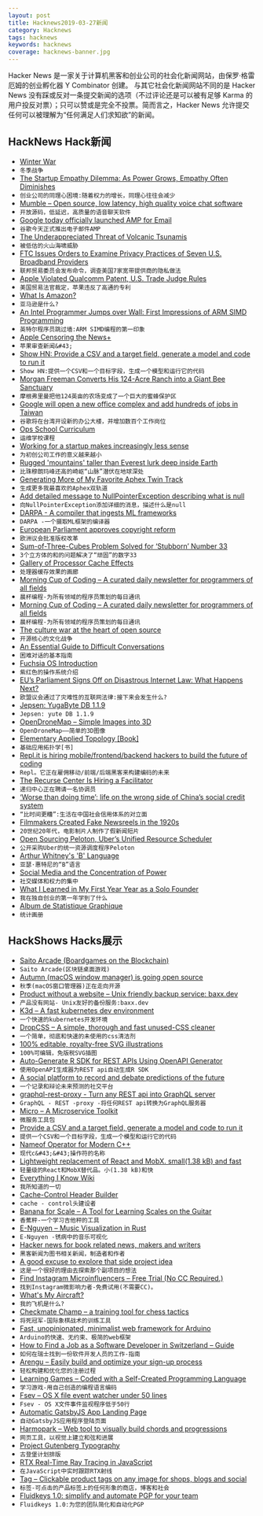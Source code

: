 ```yaml
---
layout: post
title: Hacknews2019-03-27新闻
category: Hacknews
tags: hacknews
keywords: hacknews
coverage: hacknews-banner.jpg
---
```


Hacker News 是一家关于计算机黑客和创业公司的社会化新闻网站，由保罗·格雷厄姆的创业孵化器 Y Combinator 创建。
与其它社会化新闻网站不同的是 Hacker News 没有踩或反对一条提交新闻的选项（不过评论还是可以被有足够 Karma 的用户投反对票）；只可以赞或是完全不投票。简而言之，Hacker News 允许提交任何可以被理解为“任何满足人们求知欲”的新闻。

## HackNews Hack新闻


- [Winter War](https://en.historylapse.org/winter-war)
- `冬季战争`
- [The Startup Empathy Dilemma: As Power Grows, Empathy Often Diminishes](https://leowid.com/the-startup-empathy-dilemma-as-power-and-impact-grows-empathy-diminishes/)
- `创业公司的同理心困境:随着权力的增长，同理心往往会减少`
- [Mumble – Open source, low latency, high quality voice chat software](https://wiki.mumble.info/wiki/Main_Page)
- `开放源码，低延迟，高质量的语音聊天软件`
- [Google today officially launched AMP for Email](https://techcrunch.com/2019/03/26/google-makes-emails-more-dynamic-with-amp-for-email/)
- `谷歌今天正式推出电子邮件AMP`
- [The Underappreciated Threat of Volcanic Tsunamis](https://blogs.scientificamerican.com/rosetta-stones/the-underappreciated-threat-of-volcanic-tsunamis/)
- `被低估的火山海啸威胁`
- [FTC Issues Orders to Examine Privacy Practices of Seven U.S. Broadband Providers](https://www.ftc.gov/news-events/press-releases/2019/03/ftc-seeks-examine-privacy-practices-broadband-providers)
- `联邦贸易委员会发布命令，调查美国7家宽带提供商的隐私做法`
- [Apple Violated Qualcomm Patent, U.S. Trade Judge Rules](https://www.wsj.com/articles/apple-violated-qualcomm-patent-u-s-trade-judge-rules-11553624866)
- `美国贸易法官裁定，苹果违反了高通的专利`
- [What Is Amazon?](https://zackkanter.com/2019/03/13/what-is-amazon/?=hackernews)
- `亚马逊是什么?`
- [An Intel Programmer Jumps over Wall: First Impressions of ARM SIMD Programming](https://branchfree.org/2019/03/26/an-intel-programmer-jumps-over-the-wall-first-impressions-of-arm-simd-programming/)
- `英特尔程序员跳过墙:ARM SIMD编程的第一印象`
- [Apple Censoring the News&#43;](https://langui.sh/2019/03/26/apple-censoring-the-news-plus/)
- `苹果审查新闻&#43;`
- [Show HN: Provide a CSV and a target field, generate a model and code to run it](https://github.com/minimaxir/automl-gs)
- `Show HN:提供一个CSV和一个目标字段，生成一个模型和运行它的代码`
- [Morgan Freeman Converts His 124-Acre Ranch into a Giant Bee Sanctuary](https://life.gomcgill.com/morgan-freeman-converted-giant-ranch-bee-sanctuary-protection)
- `摩根弗里曼把他124英亩的农场变成了一个巨大的蜜蜂保护区`
- [Google will open a new office complex and add hundreds of jobs in Taiwan](https://techcrunch.com/2019/03/26/google-will-open-a-new-office-complex-and-add-hundreds-of-jobs-in-taiwan/)
- `谷歌将在台湾开设新的办公大楼，并增加数百个工作岗位`
- [Ops School Curriculum](http://www.opsschool.org/)
- `运维学校课程`
- [Working for a startup makes increasingly less sense](https://jatins.gitlab.io/me/why-startup/)
- `为初创公司工作的意义越来越小`
- [Rugged &#39;mountains&#39; taller than Everest lurk deep inside Earth](https://www.nationalgeographic.com/science/2019/03/rugged-mountains-taller-everest-lurk-deep-inside-earth/)
- `比珠穆朗玛峰还高的崎岖“山脉”潜伏在地球深处`
- [Generating More of My Favorite Aphex Twin Track](https://medium.com/@metalex9/generating-more-of-my-favorite-aphex-twin-track-cde9b7ecda3a)
- `生成更多我最喜欢的Aphex双轨道`
- [Add detailed message to NullPointerException describing what is null](https://openjdk.java.net/jeps/8220715)
- `向NullPointerException添加详细的消息，描述什么是null`
- [DARPA - A compiler that ingests ML frameworks](http://mil-embedded.com/news/darpa-teams-up-with-nsf-to-develop-asics-tailored-for-machine-learning-applications/)
- `DARPA -一个摄取ML框架的编译器`
- [European Parliament approves copyright reform](https://twitter.com/Senficon/status/1110509970213294081)
- `欧洲议会批准版权改革`
- [Sum-of-Three-Cubes Problem Solved for ‘Stubborn’ Number 33](https://www.quantamagazine.org/sum-of-three-cubes-problem-solved-for-stubborn-number-33-20190326/)
- `3个立方体的和的问题解决了“顽固”的数字33`
- [Gallery of Processor Cache Effects](http://igoro.com/archive/gallery-of-processor-cache-effects/)
- `处理器缓存效果的画廊`
- [Morning Cup of Coding – A curated daily newsletter for programmers of all fields](https://www.morningcupofcoding.com)
- `晨杯编程-为所有领域的程序员策划的每日通讯`
- [Morning Cup of Coding – A curated daily newsletter for programmers of all fields](http://www.morningcupofcoding.com)
- `晨杯编程-为所有领域的程序员策划的每日通讯`
- [The culture war at the heart of open source](https://words.steveklabnik.com/the-culture-war-at-the-heart-of-open-source)
- `开源核心的文化战争`
- [An Essential Guide to Difficult Conversations](https://medium.dave-bailey.com/the-essential-guide-to-difficult-conversations-41f736e63ccf)
- `困难对话的基本指南`
- [Fuchsia OS Introduction](https://bzdww.com/article/163937/)
- `紫红色的操作系统介绍`
- [EU’s Parliament Signs Off on Disastrous Internet Law: What Happens Next?](https://www.eff.org/deeplinks/2019/03/eus-parliament-signs-disastrous-internet-law-what-happens-next)
- `欧盟议会通过了灾难性的互联网法律:接下来会发生什么?`
- [Jepsen: YugaByte DB 1.1.9](https://jepsen.io/analyses/yugabyte-db-1.1.9)
- `Jepsen: yute DB 1.1.9`
- [OpenDroneMap – Simple Images into 3D](https://github.com/OpenDroneMap/ODM/blob/master/README.md)
- `OpenDroneMap——简单的3D图像`
- [Elementary Applied Topology [Book]](https://www.math.upenn.edu/~ghrist/notes.html)
- `基础应用拓扑学[书]`
- [Repl.it is hiring mobile/frontend/backend hackers to build the future of coding](http://repl.it/jobs)
- `Repl。它正在雇佣移动/前端/后端黑客来构建编码的未来`
- [The Recurse Center Is Hiring a Facilitator](https://www.recurse.com/blog/146-why-you-should-work-at-rc)
- `递归中心正在聘请一名协调员`
- [‘Worse than doing time’: life on the wrong side of China’s social credit system](https://www.inkstonenews.com/china/chinas-13-million-discredited-individuals-face-discrimination-thanks-social-credit-system/article/3003319)
- `“比时间更糟”:生活在中国社会信用体系的对立面`
- [Filmmakers Created Fake Newsreels in the 1920s](https://paleofuture.gizmodo.com/how-filmmakers-created-fake-newsreels-in-the-1920s-1832866878)
- `20世纪20年代，电影制片人制作了假新闻短片`
- [Open Sourcing Peloton, Uber’s Unified Resource Scheduler](https://eng.uber.com/open-sourcing-peloton/)
- `公开采购Uber的统一资源调度程序Peloton`
- [Arthur Whitney&#39;s &#39;B&#39; Language](http://kparc.com/b/)
- `亚瑟·惠特尼的“B”语言`
- [Social Media and the Concentration of Power](https://www.ethz.ch/en/news-and-events/eth-news/news/2019/03/blog-brandes-social-media.html)
- `社交媒体和权力的集中`
- [What I Learned in My First Year Year as a Solo Founder](https://tik.dev/lessons-learned)
- `我在独自创业的第一年学到了什么`
- [Album de Statistique Graphique](https://richardbrath.wordpress.com/2018/12/31/album-de-statistique-graphique/)
- `统计画册`


## HackShows Hacks展示

- [ Saito Arcade (Boardgames on the Blockchain)](https://apps.saito.network/arcade)
- `Saito Arcade(区块链桌面游戏)`
- [ Autumn (macOS window manager) is going open source](https://sephware.com/blog/2019-03-25-autumn-macos-window-manager-now-open-source.html)
- `秋季(macOS窗口管理器)正在走向开源`
- [ Product without a website – Unix friendly backup service: baxx.dev](https://txt.black/~jack/baxx-dev.txt)
- `产品没有网站- Unix友好的备份服务:baxx.dev`
- [ K3d – A fast kubernetes dev environment](https://blog.zeerorg.site/post/k3d-kubernetes-dev-env)
- `一个快速的kubernetes开发环境`
- [ DropCSS – A simple, thorough and fast unused-CSS cleaner](https://github.com/leeoniya/dropcss)
- `一个简单，彻底和快速的未使用的css清洁剂`
- [ 100% editable, royalty-free SVG illustrations](https://gallery.manypixels.co)
- `100%可编辑，免版税SVG插图`
- [ Auto-Generate R SDK for REST APIs Using OpenAPI Generator](https://news.ycombinator.com/item?id=19482651)
- `使用OpenAPI生成器为REST api自动生成R SDK`
- [ A social platform to record and debate predictions of the future](https://www.predibly.com/)
- `一个记录和辩论未来预测的社交平台`
- [ graphql-rest-proxy - Turn any REST api into GraphQL server](https://github.com/acro5piano/graphql-rest-proxy)
- `GraphQL - REST -proxy -将任何REST api转换为GraphQL服务器`
- [ Micro – A Microservice Toolkit](https://github.com/micro/micro)
- `微服务工具包`
- [ Provide a CSV and a target field, generate a model and code to run it](https://github.com/minimaxir/automl-gs)
- `提供一个CSV和一个目标字段，生成一个模型和运行它的代码`
- [ Nameof Operator for Modern C&#43;&#43;](https://github.com/Neargye/nameof)
- `现代c&#43;&#43;操作符的名称`
- [ Lightweight replacement of React and MobX. small(1.38 kB) and fast](https://github.com/PxyUp/FastDom)
- `轻量级的React和MobX替代品。小(1.38 kB)和快`
- [ Everything I Know Wiki](https://wiki.nikitavoloboev.xyz)
- `我所知道的一切`
- [ Cache-Control Header Builder](https://cache-control.sdgluck.now.sh)
- `cache - control头建设者`
- [ Banana for Scale – A Tool for Learning Scales on the Guitar](https://banana.rocks)
- `香蕉秤-一个学习吉他秤的工具`
- [ E-Nguyen – Music Visualization in Rust](https://news.ycombinator.com/item?id=19489039)
- `E-Nguyen -锈病中的音乐可视化`
- [ Hacker news for book related news, makers and writers](https://news.bubblin.io/)
- `黑客新闻为图书相关新闻，制造者和作者`
- [ A good excuse to explore that side project idea](https://news.ycombinator.com/item?id=19495370)
- `这是一个很好的理由去探索那个副项目的想法`
- [ Find Instagram Microinfluencers – Free Trial (No CC Required.)](https://influencerlookup.com)
- `找到Instagram微影响力者-免费试用(不需要CC)。`
- [ What&#39;s My Aircraft?](https://whatsmyaircraft.com/)
- `我的飞机是什么?`
- [ Checkmate Champ – a training tool for chess tactics](https://www.checkmatechamp.net/)
- `将死冠军-国际象棋战术的训练工具`
- [ Fast, unopinionated, minimalist web framework for Arduino](https://awot.net)
- `Arduino的快速、无约束、极简的web框架`
- [ How to Find a Job as a Software Developer in Switzerland – Guide](https://swissdevjobs.ch/blog/how-to-find-job-as-software-developer-in-switzerland-complete-guide)
- `如何在瑞士找到一份软件开发人员的工作-指南`
- [ Arengu – Easily build and optimize your sign-up process](https://www.arengu.com/)
- `轻松构建和优化您的注册过程`
- [ Learning Games – Coded with a Self-Created Programming Language](https://easygames.online/)
- `学习游戏-用自己创造的编程语言编码`
- [ Fsev – OS X file event watcher under 50 lines](https://github.com/arthry/fsev)
- `Fsev - OS X文件事件监视程序低于50行`
- [ Automatic GatsbyJS App Landing Page](https://github.com/ImedAdel/automatic-gatsbyjs-app-landing-page)
- `自动GatsbyJS应用程序登陆页面`
- [ Harmopark – Web tool to visually build chords and progressions](https://www.harmopark.app/)
- `网页工具，以视觉上建立和弦和进展`
- [ Project Gutenberg Typography](https://github.com/smcalilly/gutenberg-typography)
- `古登堡计划排版`
- [ RTX Real-Time Ray Tracing in JavaScript](https://github.com/maierfelix/nvk-examples#rtx)
- `在JavaScript中实时跟踪RTX射线`
- [ Tag – Clickable product tags on any image for shops, blogs and social](https://usetag.io)
- `标签-可点击的产品标签上的任何形象的商店，博客和社会`
- [ Fluidkeys 1.0: simplify and automate PGP for your team](https://www.fluidkeys.com/blog/release-1.0-simple-pgp-for-teams/)
- `Fluidkeys 1.0:为您的团队简化和自动化PGP`



